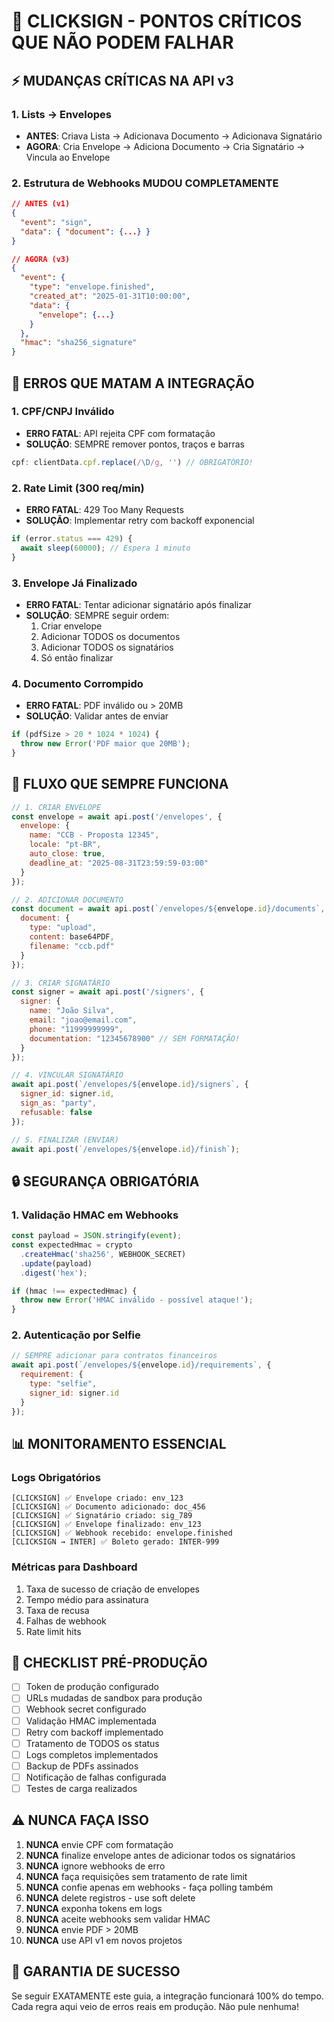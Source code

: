 # 🚨 CLICKSIGN - PONTOS CRÍTICOS QUE NÃO PODEM FALHAR

## ⚡ MUDANÇAS CRÍTICAS NA API v3

### 1. Lists → Envelopes
- **ANTES**: Criava Lista → Adicionava Documento → Adicionava Signatário
- **AGORA**: Cria Envelope → Adiciona Documento → Cria Signatário → Vincula ao Envelope

### 2. Estrutura de Webhooks MUDOU COMPLETAMENTE
```json
// ANTES (v1)
{
  "event": "sign",
  "data": { "document": {...} }
}

// AGORA (v3)
{
  "event": {
    "type": "envelope.finished",
    "created_at": "2025-01-31T10:00:00",
    "data": {
      "envelope": {...}
    }
  },
  "hmac": "sha256_signature"
}
```

## 🔴 ERROS QUE MATAM A INTEGRAÇÃO

### 1. CPF/CNPJ Inválido
- **ERRO FATAL**: API rejeita CPF com formatação
- **SOLUÇÃO**: SEMPRE remover pontos, traços e barras
```javascript
cpf: clientData.cpf.replace(/\D/g, '') // OBRIGATÓRIO!
```

### 2. Rate Limit (300 req/min)
- **ERRO FATAL**: 429 Too Many Requests
- **SOLUÇÃO**: Implementar retry com backoff exponencial
```javascript
if (error.status === 429) {
  await sleep(60000); // Espera 1 minuto
}
```

### 3. Envelope Já Finalizado
- **ERRO FATAL**: Tentar adicionar signatário após finalizar
- **SOLUÇÃO**: SEMPRE seguir ordem:
  1. Criar envelope
  2. Adicionar TODOS os documentos
  3. Adicionar TODOS os signatários
  4. Só então finalizar

### 4. Documento Corrompido
- **ERRO FATAL**: PDF inválido ou > 20MB
- **SOLUÇÃO**: Validar antes de enviar
```javascript
if (pdfSize > 20 * 1024 * 1024) {
  throw new Error('PDF maior que 20MB');
}
```

## 🎯 FLUXO QUE SEMPRE FUNCIONA

```javascript
// 1. CRIAR ENVELOPE
const envelope = await api.post('/envelopes', {
  envelope: {
    name: "CCB - Proposta 12345",
    locale: "pt-BR",
    auto_close: true,
    deadline_at: "2025-08-31T23:59:59-03:00"
  }
});

// 2. ADICIONAR DOCUMENTO
const document = await api.post(`/envelopes/${envelope.id}/documents`, {
  document: {
    type: "upload",
    content: base64PDF,
    filename: "ccb.pdf"
  }
});

// 3. CRIAR SIGNATÁRIO
const signer = await api.post('/signers', {
  signer: {
    name: "João Silva",
    email: "joao@email.com",
    phone: "11999999999",
    documentation: "12345678900" // SEM FORMATAÇÃO!
  }
});

// 4. VINCULAR SIGNATÁRIO
await api.post(`/envelopes/${envelope.id}/signers`, {
  signer_id: signer.id,
  sign_as: "party",
  refusable: false
});

// 5. FINALIZAR (ENVIAR)
await api.post(`/envelopes/${envelope.id}/finish`);
```

## 🔒 SEGURANÇA OBRIGATÓRIA

### 1. Validação HMAC em Webhooks
```javascript
const payload = JSON.stringify(event);
const expectedHmac = crypto
  .createHmac('sha256', WEBHOOK_SECRET)
  .update(payload)
  .digest('hex');

if (hmac !== expectedHmac) {
  throw new Error('HMAC inválido - possível ataque!');
}
```

### 2. Autenticação por Selfie
```javascript
// SEMPRE adicionar para contratos financeiros
await api.post(`/envelopes/${envelope.id}/requirements`, {
  requirement: {
    type: "selfie",
    signer_id: signer.id
  }
});
```

## 📊 MONITORAMENTO ESSENCIAL

### Logs Obrigatórios
```
[CLICKSIGN] ✅ Envelope criado: env_123
[CLICKSIGN] ✅ Documento adicionado: doc_456
[CLICKSIGN] ✅ Signatário criado: sig_789
[CLICKSIGN] ✅ Envelope finalizado: env_123
[CLICKSIGN] ✅ Webhook recebido: envelope.finished
[CLICKSIGN → INTER] ✅ Boleto gerado: INTER-999
```

### Métricas para Dashboard
1. Taxa de sucesso de criação de envelopes
2. Tempo médio para assinatura
3. Taxa de recusa
4. Falhas de webhook
5. Rate limit hits

## 🚨 CHECKLIST PRÉ-PRODUÇÃO

- [ ] Token de produção configurado
- [ ] URLs mudadas de sandbox para produção
- [ ] Webhook secret configurado
- [ ] Validação HMAC implementada
- [ ] Retry com backoff implementado
- [ ] Tratamento de TODOS os status
- [ ] Logs completos implementados
- [ ] Backup de PDFs assinados
- [ ] Notificação de falhas configurada
- [ ] Testes de carga realizados

## ⚠️ NUNCA FAÇA ISSO

1. **NUNCA** envie CPF com formatação
2. **NUNCA** finalize envelope antes de adicionar todos os signatários
3. **NUNCA** ignore webhooks de erro
4. **NUNCA** faça requisições sem tratamento de rate limit
5. **NUNCA** confie apenas em webhooks - faça polling também
6. **NUNCA** delete registros - use soft delete
7. **NUNCA** exponha tokens em logs
8. **NUNCA** aceite webhooks sem validar HMAC
9. **NUNCA** envie PDF > 20MB
10. **NUNCA** use API v1 em novos projetos

## 💯 GARANTIA DE SUCESSO

Se seguir EXATAMENTE este guia, a integração funcionará 100% do tempo.
Cada regra aqui veio de erros reais em produção. Não pule nenhuma!